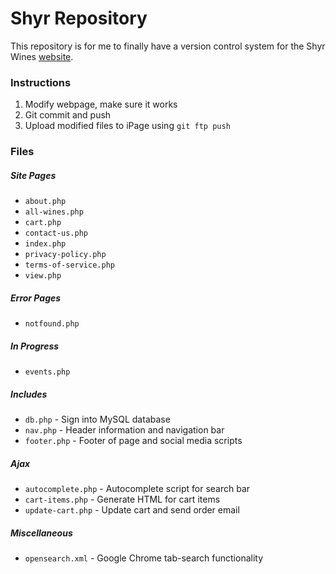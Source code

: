 # Shyr Repository

This repository is for me to finally have a version control system for the Shyr Wines [website](https://www.shyrwines.com).

### Instructions
1. Modify webpage, make sure it works
2. Git commit and push
3. Upload modified files to iPage using `git ftp push`

### Files

##### Site Pages
* `about.php`
* `all-wines.php`
* `cart.php`
* `contact-us.php`
* `index.php`
* `privacy-policy.php`
* `terms-of-service.php`
* `view.php`

##### Error Pages
* `notfound.php`

##### In Progress
* `events.php`

##### Includes
* `db.php` - Sign into MySQL database
* `nav.php` - Header information and navigation bar
* `footer.php` - Footer of page and social media scripts

##### Ajax
* `autocomplete.php` - Autocomplete script for search bar
* `cart-items.php` - Generate HTML for cart items
* `update-cart.php` - Update cart and send order email

##### Miscellaneous
* `opensearch.xml` - Google Chrome tab-search functionality